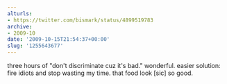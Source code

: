 ```yaml
---
alturls:
- https://twitter.com/bismark/status/4899519783
archive:
- 2009-10
date: '2009-10-15T21:54:37+00:00'
slug: '1255643677'
---
```


three hours of "don't discriminate cuz it's bad." wonderful. easier
solution: fire idiots and stop wasting my time. that food look [sic] so
good.

